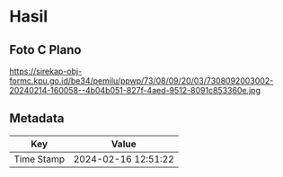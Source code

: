 # Hasil

## Foto C Plano

https://sirekap-obj-formc.kpu.go.id/be34/pemilu/ppwp/73/08/09/20/03/7308092003002-20240214-160058--4b04b051-827f-4aed-9512-8091c853360e.jpg


## Metadata

| Key        | Value               |
| ---------- | ------------------- |
| Time Stamp | 2024-02-16 12:51:22 |




